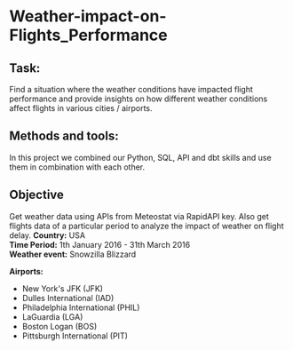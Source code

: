 # Weather-impact-on-Flights_Performance

## Task:
Find a situation where the weather conditions have impacted flight performance and provide insights on how different weather conditions affect flights in various cities / airports.

## Methods and tools:
In this project we combined our Python, SQL, API and dbt skills and use them in combination with each other.

## Objective
Get weather data using APIs from Meteostat via RapidAPI key. Also get flights data of a particular period to analyze the impact of weather on flight delay.
__Country:__ USA  
__Time Period:__ 1th January 2016 - 31th March 2016  
__Weather event:__ Snowzilla Blizzard   

__Airports:__ 
- New York's JFK (JFK)
- Dulles International (IAD)
- Philadelphia International (PHIL)
- LaGuardia (LGA)
- Boston Logan (BOS)
- Pittsburgh International (PIT)
